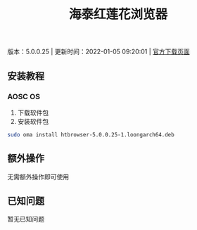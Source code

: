 ﻿---
id: 95
title: 海泰红莲花浏览器
toc: true
weight: 95
---

版本：5.0.0.25 | 更新时间：2022-01-05 09:20:01 | [官方下载页面](http://app.loongapps.cn/#/detail/95)

## 安装教程 

### AOSC OS 

1. 下载软件包
2. 安装软件包

```bash
sudo oma install htbrowser-5.0.0.25-1.loongarch64.deb
```

## 额外操作

无需额外操作即可使用

## 已知问题

暂无已知问题

